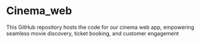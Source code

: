 # Cinema_web
This GitHub repository hosts the code for our cinema web app, empowering seamless movie discovery, ticket booking, and customer engagement
